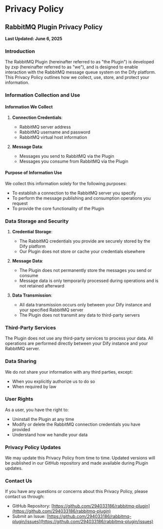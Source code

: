 # Privacy Policy

## RabbitMQ Plugin Privacy Policy

**Last Updated: June 6, 2025**

### Introduction

The RabbitMQ Plugin (hereinafter referred to as "the Plugin") is developed by zxp (hereinafter referred to as "we"), and is designed to enable interaction with the RabbitMQ message queue system on the Dify platform. This Privacy Policy outlines how we collect, use, store, and protect your information.

### Information Collection and Use

#### Information We Collect

1. **Connection Credentials**:
   - RabbitMQ server address
   - RabbitMQ username and password
   - RabbitMQ virtual host information

2. **Message Data**:
   - Messages you send to RabbitMQ via the Plugin
   - Messages you consume from RabbitMQ via the Plugin

#### Purpose of Information Use

We collect this information solely for the following purposes:
- To establish a connection to the RabbitMQ server you specify
- To perform the message publishing and consumption operations you request
- To provide the core functionality of the Plugin

### Data Storage and Security

1. **Credential Storage**:
   - The RabbitMQ credentials you provide are securely stored by the Dify platform
   - Our Plugin does not store or cache your credentials elsewhere

2. **Message Data**:
   - The Plugin does not permanently store the messages you send or consume
   - Message data is only temporarily processed during operations and is not retained afterward

3. **Data Transmission**:
   - All data transmission occurs only between your Dify instance and your specified RabbitMQ server
   - The Plugin does not transmit any data to third-party servers

### Third-Party Services

The Plugin does not use any third-party services to process your data. All operations are performed directly between your Dify instance and your RabbitMQ server.

### Data Sharing

We do not share your information with any third parties, except:
- When you explicitly authorize us to do so
- When required by law

### User Rights

As a user, you have the right to:
- Uninstall the Plugin at any time
- Modify or delete the RabbitMQ connection credentials you have provided
- Understand how we handle your data

### Privacy Policy Updates

We may update this Privacy Policy from time to time. Updated versions will be published in our GitHub repository and made available during Plugin updates.

### Contact Us

If you have any questions or concerns about this Privacy Policy, please contact us through:

- GitHub Repository: [https://github.com/294033186/rabbitmq-plugin](https://github.com/294033186/rabbitmq-plugin)  
- Submit an Issue: [https://github.com/294033186/rabbitmq-plugin/issues](https://github.com/294033186/rabbitmq-plugin/issues)